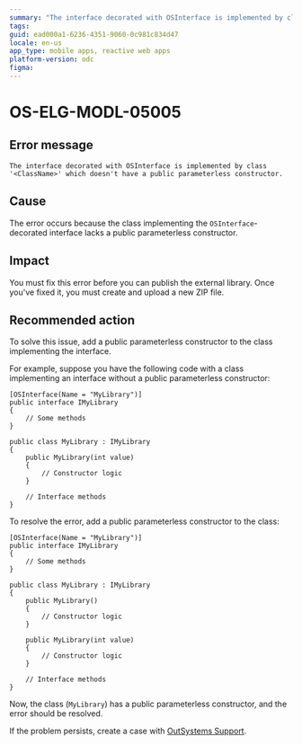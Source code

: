 ```yaml
---
summary: "The interface decorated with OSInterface is implemented by class '<ClassName>' which doesn't have a public parameterless constructor."
tags:
guid: ead000a1-6236-4351-9060-0c981c834d47
locale: en-us
app_type: mobile apps, reactive web apps
platform-version: odc
figma:
---
```


# OS-ELG-MODL-05005

## Error message

`The interface decorated with OSInterface is implemented by class '<ClassName>' which doesn't have a public parameterless constructor.`

## Cause

The error occurs because the class implementing the `OSInterface`-decorated interface lacks a public parameterless constructor.

## Impact

You must fix this error before you can publish the external library. Once you've fixed it, you must create and upload a new ZIP file.

## Recommended action

To solve this issue, add a public parameterless constructor to the class implementing the interface.

For example, suppose you have the following code with a class implementing an interface without a public parameterless constructor:

    [OSInterface(Name = "MyLibrary")]
    public interface IMyLibrary
    {
        // Some methods
    }

    public class MyLibrary : IMyLibrary
    {
        public MyLibrary(int value)
        {
            // Constructor logic
        }

        // Interface methods
    }

To resolve the error, add a public parameterless constructor to the class:

    [OSInterface(Name = "MyLibrary")]
    public interface IMyLibrary
    {
        // Some methods
    }

    public class MyLibrary : IMyLibrary
    {
        public MyLibrary()
        {
            // Constructor logic
        }

        public MyLibrary(int value)
        {
            // Constructor logic
        }

        // Interface methods
    }

Now, the class (`MyLibrary`) has a public parameterless constructor, and the error should be resolved.

If the problem persists, create a case with [OutSystems Support](https://www.outsystems.com/support/portal/open-support-case?ErrorCode=OS-ELG-MODL-05005).
